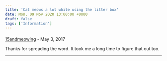 ```yaml
---
title: 'Cat meows a lot while using the litter box'
date: Mon, 09 Nov 2020 13:00:00 +0000
draft: false
tags: ['Information']
---
```



#### 
[15andmeowing]( "pilch92@aol.com") - <time datetime="2017-05-24 21:52:10">May 3, 2017</time>

Thanks for spreading the word. It took me a long time to figure that out too.
<hr />
